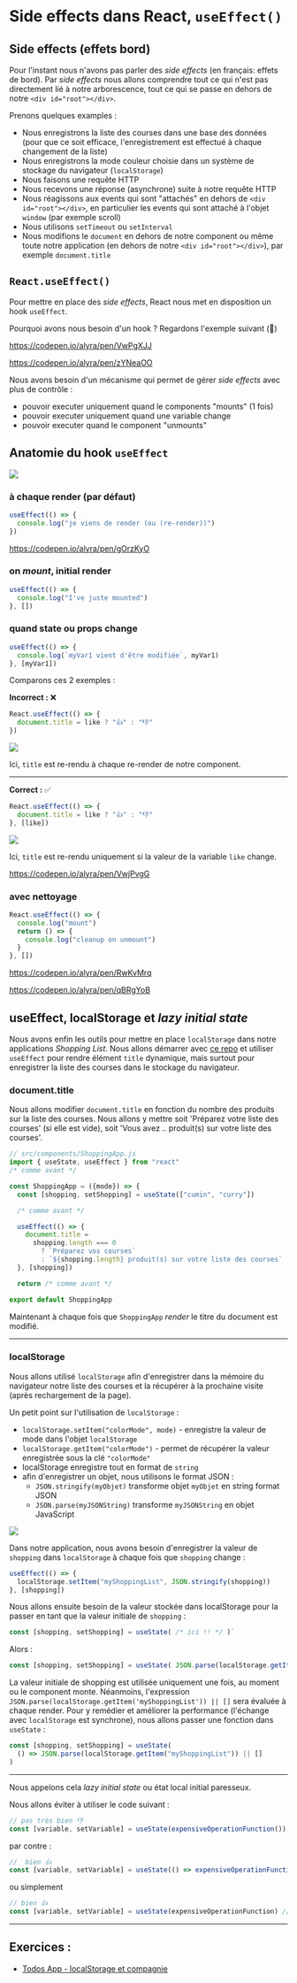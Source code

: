 # Side effects dans React, <code>useEffect()</code>

## Side effects (effets bord)

Pour l'instant nous n'avons pas parler des _side effects_ (en français: effets de bord). Par _side effects_ nous allons comprendre tout ce qui n'est pas directement lié à notre arborescence, tout ce qui se passe en dehors de notre `<div id="root"></div>`.

Prenons quelques examples :

- Nous enregistrons la liste des courses dans une base des données (pour que ce soit efficace, l'enregistrement est effectué à chaque changement de la liste)
- Nous enregistrons la mode couleur choisie dans un système de stockage du navigateur (`localStorage`)
- Nous faisons une requête HTTP
- Nous recevons une réponse (asynchrone) suite à notre requête HTTP
- Nous réagissons aux events qui sont "attachés" en dehors de `<div id="root"></div>`, en particulier les events qui sont attaché à l'objet `window` (par exemple scroll)
- Nous utilisons `setTimeout` ou `setInterval`
- Nous modifions le `document` en dehors de notre component ou même toute notre application (en dehors de notre `<div id="root"></div>`), par exemple `document.title`

## <code>React.useEffect()</code>

Pour mettre en place des _side effects_, React nous met en disposition un hook `useEffect`.

Pourquoi avons nous besoin d'un hook ? Regardons l'exemple suivant (🚫)

https://codepen.io/alyra/pen/VwPgXJJ

https://codepen.io/alyra/pen/zYNeaOO

Nous avons besoin d'un mécanisme qui permet de gérer _side effects_ avec plus de contrôle :

- pouvoir executer uniquement quand le components "mounts" (1 fois)
- pouvoir executer uniquement quand une variable change
- pouvoir executer quand le component "unmounts"

## Anatomie du hook `useEffect`

![](https://assets.codepen.io/4515922/useEffectAnatomy.png)

### à chaque render (par défaut)

```javascript
useEffect(() => {
  console.log("je viens de render (ou (re-render))")
})
```

https://codepen.io/alyra/pen/gOrzKyO

### on _mount_, initial render

```javascript
useEffect(() => {
  console.log("I've juste mounted")
}, [])
```

### quand state ou props change

```javascript
useEffect(() => {
  console.log(`myVar1 vient d'être modifiée`, myVar1)
}, [myVar1])
```

Comparons ces 2 exemples :

**Incorrect :** ❌

```javascript
React.useEffect(() => {
  document.title = like ? "👍" : "👎"
})
```

![](https://wptemplates.pehaa.com/assets/alyra/title-ue.gif)

Ici, `title` est re-rendu à chaque re-render de notre component.

---

**Correct :** ✅

```javascript
React.useEffect(() => {
  document.title = like ? "👍" : "👎"
}, [like])
```

![](https://wptemplates.pehaa.com/assets/alyra/title-ue-ok2.gif)

Ici, `title` est re-rendu uniquement si la valeur de la variable `like` change.

https://codepen.io/alyra/pen/VwjPvgG

### avec nettoyage

```javascript
React.useEffect(() => {
  console.log("mount")
  return () => {
    console.log("cleanup on unmount")
  }
}, [])
```

https://codepen.io/alyra/pen/RwKvMrq

https://codepen.io/alyra/pen/qBRgYoB

## useEffect, localStorage et _lazy initial state_

Nous avons enfin les outils pour mettre en place `localStorage` dans notre applications _Shopping List_.
Nous allons démarrer avec [ce repo](https://github.com/pehaa/alyra-shopping-list-useeffect) et utiliser `useEffect` pour rendre élément `title` dynamique, mais surtout pour enregistrer la liste des courses dans le stockage du navigateur.

### document.title

Nous allons modifier `document.title` en fonction du nombre des produits sur la liste des courses.
Nous allons y mettre soit 'Préparez votre liste des courses' (si elle est vide), soit 'Vous avez .. produit(s) sur votre liste des courses'.

```javascript
// src/components/ShoppingApp.js
import { useState, useEffect } from "react"
/* comme avant */

const ShoppingApp = ({mode}) => {
  const [shopping, setShopping] = useState(["cumin", "curry"])

  /* comme avant */

  useEffect(() => {
    document.title =
      shopping.length === 0
        ? `Préparez vos courses`
        : `${shopping.length} produit(s) sur votre liste des courses`
  }, [shopping])

  return /* comme avant */

export default ShoppingApp
```

Maintenant à chaque fois que `ShoppingApp` _render_ le titre du document est modifié.

---

### localStorage

Nous allons utilisé `localStorage` afin d'enregistrer dans la mémoire du navigateur notre liste des courses et la récupérer à la prochaine visite (après rechargement de la page).

Un petit point sur l'utilisation de `localStorage` :

- `localStorage.setItem("colorMode", mode)` - enregistre la valeur de mode dans l'objet `localStorage`
- `localStorage.getItem("colorMode")` - permet de récupérer la valeur enregistrée sous la clé `"colorMode"`
- localStorage enregistre tout en format de `string`
- afin d'enregistrer un objet, nous utilisons le format JSON :
  - `JSON.stringify(myObjet)` transforme objet `myObjet` en string format JSON
  - `JSON.parse(myJSONString)` transforme `myJSONString` en objet JavaScript

![](https://wptemplates.pehaa.com/assets/alyra/localStorage.png)

Dans notre application, nous avons besoin d'enregistrer la valeur de `shopping` dans `localStorage` à chaque fois que `shopping` change :

```javascript
useEffect(() => {
  localStorage.setItem("myShoppingList", JSON.stringify(shopping))
}, [shopping])
```

Nous allons ensuite besoin de la valeur stockée dans localStorage pour la passer en tant que la valeur initiale de `shopping` :

```javascript
const [shopping, setShopping] = useState( /* ici !! */ )`
```

Alors :

```javascript
const [shopping, setShopping] = useState( JSON.parse(localStorage.getItem('myShoppingList')) || [] )`
```

La valeur initiale de shopping est utilisée uniquement une fois, au moment ou le component monte. Néanmoins, l'expression `JSON.parse(localStorage.getItem('myShoppingList')) || []` sera évaluée à chaque render. Pour y remédier et améliorer la performance (l'échange avec `localStorage` est synchrone), nous allons passer une fonction dans `useState` :

```javascript
const [shopping, setShopping] = useState(
  () => JSON.parse(localStorage.getItem("myShoppingList")) || []
)
```

---

Nous appelons cela _lazy initial state_ ou état local initial paresseux.

Nous allons éviter à utiliser le code suivant :

```javascript
// pas très bien 👎
const [variable, setVariable] = useState(expensiveOperationFunction()) //
```

par contre :

```javascript
//  bien 👍
const [variable, setVariable] = useState(() => expensiveOperationFunction())
```

ou simplement

```javascript
// bien 👍
const [variable, setVariable] = useState(expensiveOperationFunction) //
```

---

## Exercices :

- [Todos App - localStorage et compagnie](https://github.com/pehaa/alyra-todos-localstorage)
